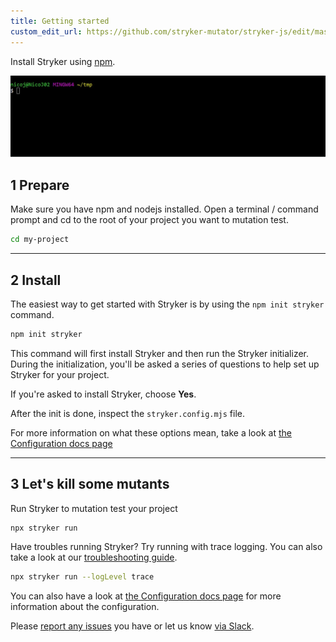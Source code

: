 ```yaml
---
title: Getting started
custom_edit_url: https://github.com/stryker-mutator/stryker-js/edit/master/docs/getting-started.md
---
```


Install Stryker using [npm](https://nodejs.org).

![stryker-install](./images/stryker-install.gif)

## 1 Prepare

Make sure you have npm and nodejs installed. Open a terminal / command prompt and cd to the root of your project you want to mutation test.

```bash
cd my-project
```

---

## 2 Install

The easiest way to get started with Stryker is by using the `npm init stryker` command.

```bash
npm init stryker
```

This command will first install Stryker and then run the Stryker initializer. During the initialization, you'll be asked a series of questions to help set up Stryker for your project.

If you're asked to install Stryker, choose **Yes**.

After the init is done, inspect the `stryker.config.mjs` file.

For more information on what these options mean, take a look at [the Configuration docs page](./configuration.md)

---

## 3 Let's kill some mutants

Run Stryker to mutation test your project

```bash
npx stryker run
```

Have troubles running Stryker? Try running with trace logging. You can also take a look at our [troubleshooting guide](./troubleshooting.md).

```bash
npx stryker run --logLevel trace
```

You can also have a look at [the Configuration docs page](./configuration.md) for more information about the configuration.

Please [report any issues](https://github.com/stryker-mutator/stryker/issues) you have or let us know [via Slack](https://join.slack.com/t/stryker-mutator/shared_invite/enQtOTUyMTYyNTg1NDQ0LTU4ODNmZDlmN2I3MmEyMTVhYjZlYmJkOThlNTY3NTM1M2QxYmM5YTM3ODQxYmJjY2YyYzllM2RkMmM1NjNjZjM).
